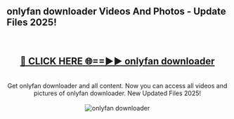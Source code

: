 <h2>onlyfan downloader Videos And Photos - Update Files 2025!</h2>
<br>
<div align="center">
<h2><a href="https://linkcuts.com/hfmhzwbr" rel="nofollow">🔴 CLICK HERE 🌐==►► onlyfan downloader</a></h2>
<br>
Get onlyfan downloader and all content. Now you can access all videos and pictures of onlyfan downloader. New Updated Files 2025!
<br>
<br>
<a href="https://linkcuts.com/hfmhzwbr" rel="nofollow" data-target="animated-image.originalLink"><img src="https://i.ibb.co.com/WyWwxjT/player-gif2.gif" alt="onlyfan downloader" style="max-width: 100%; display: inline-block;" data-target="animated-image.originalImage"></a>
</div>
<br>